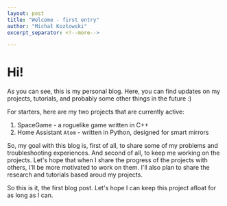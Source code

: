 ```yaml
---
layout: post
title: "Welcome - first entry"
author: "Michał Kozłowski"
excerpt_separator: <!--more-->

---
```

# Hi!
As you can see, this is my personal blog. Here, you can find updates on my projects, tutorials, and probably some other things in the future :)
<!--more-->
For starters, here are my two projects that are currently active:
1. SpaceGame - a roguelike game written in C++
2. Home Assistant `Atom` - written in Python, designed for smart mirrors

So, my goal with this blog is, first of all, to share some of my problems and troubleshooting experiences. And second of all, to keep me working on the projects. Let's hope that when I share the progress of the projects with others, I'll be more motivated to work on them. I'll also plan to share the research and tutorials based aroud my projects.

So this is it, the first blog post. Let's hope I can keep this project afloat for as long as I can.